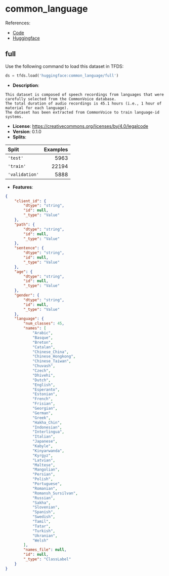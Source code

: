 # common_language

References:

*   [Code](https://github.com/huggingface/datasets/blob/master/datasets/common_language)
*   [Huggingface](https://huggingface.co/datasets/common_language)


## full


Use the following command to load this dataset in TFDS:

```python
ds = tfds.load('huggingface:common_language/full')
```

*   **Description**:

```
This dataset is composed of speech recordings from languages that were carefully selected from the CommonVoice database.
The total duration of audio recordings is 45.1 hours (i.e., 1 hour of material for each language).
The dataset has been extracted from CommonVoice to train language-id systems.
```

*   **License**: https://creativecommons.org/licenses/by/4.0/legalcode
*   **Version**: 0.1.0
*   **Splits**:

Split  | Examples
:----- | -------:
`'test'` | 5963
`'train'` | 22194
`'validation'` | 5888

*   **Features**:

```json
{
    "client_id": {
        "dtype": "string",
        "id": null,
        "_type": "Value"
    },
    "path": {
        "dtype": "string",
        "id": null,
        "_type": "Value"
    },
    "sentence": {
        "dtype": "string",
        "id": null,
        "_type": "Value"
    },
    "age": {
        "dtype": "string",
        "id": null,
        "_type": "Value"
    },
    "gender": {
        "dtype": "string",
        "id": null,
        "_type": "Value"
    },
    "language": {
        "num_classes": 45,
        "names": [
            "Arabic",
            "Basque",
            "Breton",
            "Catalan",
            "Chinese_China",
            "Chinese_Hongkong",
            "Chinese_Taiwan",
            "Chuvash",
            "Czech",
            "Dhivehi",
            "Dutch",
            "English",
            "Esperanto",
            "Estonian",
            "French",
            "Frisian",
            "Georgian",
            "German",
            "Greek",
            "Hakha_Chin",
            "Indonesian",
            "Interlingua",
            "Italian",
            "Japanese",
            "Kabyle",
            "Kinyarwanda",
            "Kyrgyz",
            "Latvian",
            "Maltese",
            "Mangolian",
            "Persian",
            "Polish",
            "Portuguese",
            "Romanian",
            "Romansh_Sursilvan",
            "Russian",
            "Sakha",
            "Slovenian",
            "Spanish",
            "Swedish",
            "Tamil",
            "Tatar",
            "Turkish",
            "Ukranian",
            "Welsh"
        ],
        "names_file": null,
        "id": null,
        "_type": "ClassLabel"
    }
}
```


